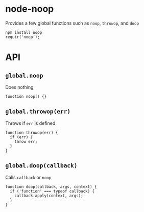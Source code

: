 node-noop
====

Provides a few global functions such as `noop`, `throwop`, and `doop`

    npm install noop
    requir('noop');

API
====

`global.noop`
----

Does nothing

    function noop() {}

`global.throwop(err)`
----

Throws if `err` is defined

    function throwop(err) {
      if (err) {
        throw err;
      }
    }

`global.doop(callback)`
----

Calls `callback` or `noop`

    function doop(callback, args, context) {
      if ('function' === typeof callback) {
        callback.apply(context, args);
      }
    }

